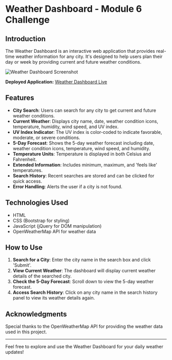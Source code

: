 # Weather Dashboard - Module 6 Challenge

## Introduction
The Weather Dashboard is an interactive web application that provides real-time weather information for any city. It's designed to help users plan their day or week by providing current and future weather conditions.

![Weather Dashboard Screenshot](https://user-images.githubusercontent.com/41653646/186134317-29dd1f5d-be48-4399-ab7d-3ba08c54bcb5.png)

**Deployed Application:** [Weather Dashboard Live](https://kandekore.github.io/weatherapp/)

## Features
- **City Search**: Users can search for any city to get current and future weather conditions.
- **Current Weather**: Displays city name, date, weather condition icons, temperature, humidity, wind speed, and UV index.
- **UV Index Indicator**: The UV index is color-coded to indicate favorable, moderate, or severe conditions.
- **5-Day Forecast**: Shows the 5-day weather forecast including date, weather condition icons, temperature, wind speed, and humidity.
- **Temperature Units**: Temperature is displayed in both Celsius and Fahrenheit.
- **Extended Information**: Includes minimum, maximum, and 'feels like' temperatures.
- **Search History**: Recent searches are stored and can be clicked for quick access.
- **Error Handling**: Alerts the user if a city is not found.

## Technologies Used
- HTML
- CSS (Bootstrap for styling)
- JavaScript (jQuery for DOM manipulation)
- OpenWeatherMap API for weather data

## How to Use
1. **Search for a City**: Enter the city name in the search box and click 'Submit'.
2. **View Current Weather**: The dashboard will display current weather details of the searched city.
3. **Check the 5-Day Forecast**: Scroll down to view the 5-day weather forecast.
4. **Access Search History**: Click on any city name in the search history panel to view its weather details again.

## Acknowledgments
Special thanks to the OpenWeatherMap API for providing the weather data used in this project.

---

Feel free to explore and use the Weather Dashboard for your daily weather updates!

